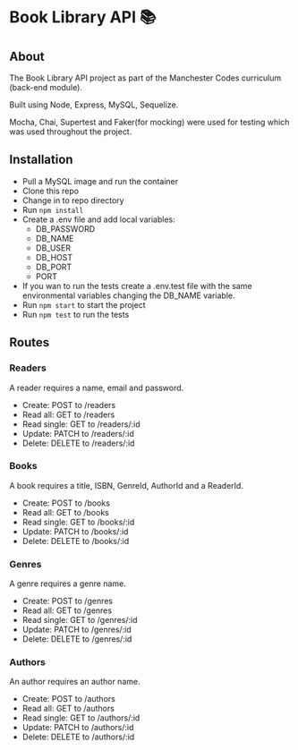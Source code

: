 # Book Library API :books:

## About

The Book Library API project as part of the Manchester Codes curriculum (back-end module).

Built using Node, Express, MySQL, Sequelize.

Mocha, Chai, Supertest and Faker(for mocking) were used for testing which was used throughout the project.

## Installation

- Pull a MySQL image and run the container
- Clone this repo
- Change in to repo directory
- Run `npm install`
- Create a .env file and add local variables:
  - DB_PASSWORD
  - DB_NAME
  - DB_USER
  - DB_HOST
  - DB_PORT
  - PORT
- If you wan to run the tests create a .env.test file with the same environmental variables changing the DB_NAME variable.
- Run `npm start` to start the project
- Run `npm test` to run the tests

## Routes

### Readers

A reader requires a name, email and password.

- Create: POST to /readers
- Read all: GET to /readers
- Read single: GET to /readers/:id
- Update: PATCH to /readers/:id
- Delete: DELETE to /readers/:id

### Books

A book requires a title, ISBN, GenreId, AuthorId and a ReaderId.

- Create: POST to /books
- Read all: GET to /books
- Read single: GET to /books/:id
- Update: PATCH to /books/:id
- Delete: DELETE to /books/:id

### Genres

A genre requires a genre name.

- Create: POST to /genres
- Read all: GET to /genres
- Read single: GET to /genres/:id
- Update: PATCH to /genres/:id
- Delete: DELETE to /genres/:id

### Authors

An author requires an author name.

- Create: POST to /authors
- Read all: GET to /authors
- Read single: GET to /authors/:id
- Update: PATCH to /authors/:id
- Delete: DELETE to /authors/:id
